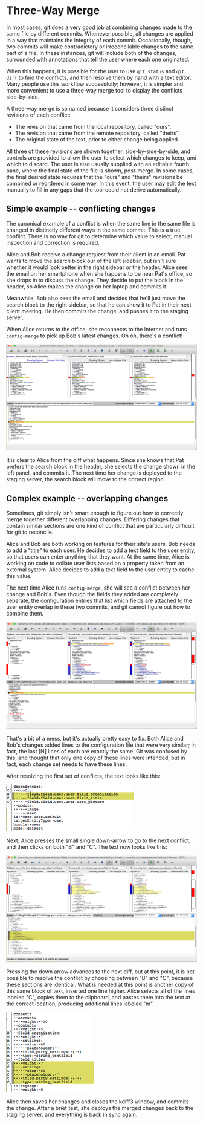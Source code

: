 # Three-Way Merge

In most cases, git does a very good job at combining changes made to the same file by different commits.  Whenever possible, all changes are applied in a way that maintains the integrity of each commit.  Occasionally, though, two commits will make contradictory or irreconcilable changes to the same part of a file.  In these instances, git will include both of the changes, surrounded with annotations that tell the user where each one originated.

When this happens, it is possible for the user to use `git status` and `git diff` to find the conflicts, and then resolve them by hand with a text editor.  Many people use this workflow successfully; however, it is simpler and more convenient to use a three-way merge tool to display the conflicts side-by-side.

A three-way merge is so named because it considers three distinct revisions of each conflict:  

* The revision that came from the local repository, called "ours".
* The revision that came from the remote repository, called "theirs".
* The original state of the text, prior to either change being applied.

All three of these revisions are shown together, side-by-side-by-side, and controls are provided to allow the user to select which changes to keep, and which to discard.  The user is also usually supplied with an editable fourth pane, where the final state of the file is shown, post-merge.  In some cases, the final desired state requires that the "ours" and "theirs" revisions be combined or reordered in some way.  In this event, the user may edit the text manually to fill in any gaps that the tool could not derive automatically.

## Simple example -- conflicting changes

The canonical example of a conflict is when the same line in the same file is changed in distinctly different ways in the same commit.  This is a true conflict.  There is no way for git to determine which value to select; manual inspection and correction is required.

Alice and Bob receive a change request from their client in an email.  Pat wants to move the search block our of the left sidebar, but isn't sure whether it would look better in the right sidebar or the header.  Alice sees the email on her smartphone when she happens to be near Pat's office, so she drops in to discuss the change.  They decide to put the block in the header, so Alice makes the change on her laptop and commits it.

Meanwhile, Bob also sees the email and decides that he'll just move the search block to the right sidebar, so that he can show it to Pat in their next client meeting.  He then commits the change, and pushes it to the staging server.

When Alice returns to the office, she reconnects to the Internet and runs `config-merge` to pick up Bob's latest changes.  Oh oh, there's a conflict!

![Search block conflict](docs/img/kdiff3-search-block-conflict.png)

It is clear to Alice from the diff what happens.  Since she knows that Pat prefers the search block in the header, she selects the change shown in the left panel, and commits it.  The next time her change is deployed to the staging server, the search block will move to the correct region. 

## Complex example -- overlapping changes

Sometimes, git simply isn't smart enough to figure out how to correctly merge together different overlapping changes.  Differing changes that contain similar sections are one kind of conflict that are particularly difficult for git to reconcile.

Alice and Bob are both working on features for their site's users.  Bob needs to add a "title" to each user.  He decides to add a text field to the user entity, so that users can enter anything that they want.  At the same time, Alice is working on code to collate user lists based on a property taken from an external system.  Alice decides to add a text field to the user entity to cache this value.

The next time Alice runs `config-merge`, she will see a conflict between her change and Bob's.  Even though the fields they added are completely separate, the configuration entries that list which fields are attached to the user entity overlap in these two commits, and git cannot figure out how to combine them.

![User field conflicts](docs/img/kdiff3-user-field-conflicts.png)

That's a bit of a mess, but it's actually pretty easy to fix.  Both Alice and Bob's changes added lines to the configuration file that were very similar; in fact, the last [N] lines of each are exactly the same.  Git was confused by this, and thought that only one copy of these lines were intended, but in fact, each change set needs to have these lines.   

After resolving the first set of conflicts, the text looks like this:

![User field configs section resolved](docs/img/kdiff3-user-field-configs-resolved-sm.png)

Next, Alice presses the small single down-arrow to go to the next conflict, and then clicks on both "B" and "C".  The text now looks like this:

![User field resolving conflicts in content section](docs/img/kdiff3-user-field-content-resolving.png)

Pressing the down arrow advances to the next diff, but at this point, it is not possible to resolve the conflict by choosing between "B" and "C", because these sections are identical.  What is needed at this point is another copy of this same block of text, inserted one line higher.  Alice selects all of the lines labeled "C", copies them to the clipboard, and pastes them into the text at the correct location, producing additional lines labeled "m".

![User field resolving conflicts in content section](docs/img/kdiff3-user-field-content-manually-resolved.png)

Alice then saves her changes and closes the kdiff3 window, and commits the change.    After a brief test, she deploys the merged changes back to the staging server, and everything is back in sync again.
